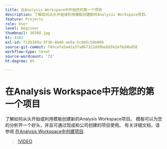 ```yaml
---
title: 在Analysis Workspace中开始您的第一个项目
description: 了解如何从头开始或利用模板创建新的Analysis Workspace项目。
feature: Projects
role: User
level: Beginner
thumbnail: 30368.jpg
kt: 4102
exl-id: f13b349a-3f36-4b48-ae5a-5c045c58b069
source-git-commit: f45cefa5a42a37a067322dd9be8d5b2ef6d4bd58
workflow-type: tm+mt
source-wordcount: '72'
ht-degree: 0%

---
```


# 在Analysis Workspace中开始您的第一个项目

了解如何从头开始或利用模板创建新的Analysis Workspace项目。 模板可以为您的分析开一个好头，并且可通过现成和公司创建的项目使用。 有关详细文档，请参阅 [在Analysis Workspace中创建项目](https://experienceleague.adobe.com/en/docs/analytics/analyze/analysis-workspace/build-workspace-project/create-projects).

>[!VIDEO](https://video.tv.adobe.com/v/30368/?quality=12&learn=on)
